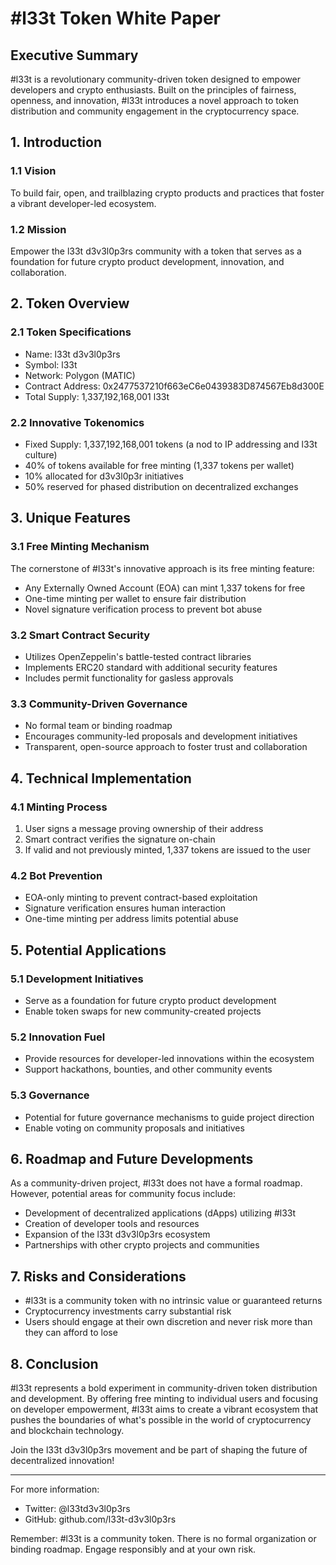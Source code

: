 # #l33t Token White Paper

## Executive Summary

#l33t is a revolutionary community-driven token designed to empower developers and crypto enthusiasts. Built on the principles of fairness, openness, and innovation, #l33t introduces a novel approach to token distribution and community engagement in the cryptocurrency space.

## 1. Introduction

### 1.1 Vision
To build fair, open, and trailblazing crypto products and practices that foster a vibrant developer-led ecosystem.

### 1.2 Mission
Empower the l33t d3v3l0p3rs community with a token that serves as a foundation for future crypto product development, innovation, and collaboration.

## 2. Token Overview

### 2.1 Token Specifications
- Name: l33t d3v3l0p3rs
- Symbol: l33t
- Network: Polygon (MATIC)
- Contract Address: 0x2477537210f663eC6e0439383D874567Eb8d300E
- Total Supply: 1,337,192,168,001 l33t

### 2.2 Innovative Tokenomics
- Fixed Supply: 1,337,192,168,001 tokens (a nod to IP addressing and l33t culture)
- 40% of tokens available for free minting (1,337 tokens per wallet)
- 10% allocated for d3v3l0p3r initiatives
- 50% reserved for phased distribution on decentralized exchanges

## 3. Unique Features

### 3.1 Free Minting Mechanism
The cornerstone of #l33t's innovative approach is its free minting feature:

- Any Externally Owned Account (EOA) can mint 1,337 tokens for free
- One-time minting per wallet to ensure fair distribution
- Novel signature verification process to prevent bot abuse

### 3.2 Smart Contract Security
- Utilizes OpenZeppelin's battle-tested contract libraries
- Implements ERC20 standard with additional security features
- Includes permit functionality for gasless approvals

### 3.3 Community-Driven Governance
- No formal team or binding roadmap
- Encourages community-led proposals and development initiatives
- Transparent, open-source approach to foster trust and collaboration

## 4. Technical Implementation

### 4.1 Minting Process
1. User signs a message proving ownership of their address
2. Smart contract verifies the signature on-chain
3. If valid and not previously minted, 1,337 tokens are issued to the user

### 4.2 Bot Prevention
- EOA-only minting to prevent contract-based exploitation
- Signature verification ensures human interaction
- One-time minting per address limits potential abuse

## 5. Potential Applications

### 5.1 Development Initiatives
- Serve as a foundation for future crypto product development
- Enable token swaps for new community-created projects

### 5.2 Innovation Fuel
- Provide resources for developer-led innovations within the ecosystem
- Support hackathons, bounties, and other community events

### 5.3 Governance
- Potential for future governance mechanisms to guide project direction
- Enable voting on community proposals and initiatives

## 6. Roadmap and Future Developments

As a community-driven project, #l33t does not have a formal roadmap. However, potential areas for community focus include:

- Development of decentralized applications (dApps) utilizing #l33t
- Creation of developer tools and resources
- Expansion of the l33t d3v3l0p3rs ecosystem
- Partnerships with other crypto projects and communities

## 7. Risks and Considerations

- #l33t is a community token with no intrinsic value or guaranteed returns
- Cryptocurrency investments carry substantial risk
- Users should engage at their own discretion and never risk more than they can afford to lose

## 8. Conclusion

#l33t represents a bold experiment in community-driven token distribution and development. By offering free minting to individual users and focusing on developer empowerment, #l33t aims to create a vibrant ecosystem that pushes the boundaries of what's possible in the world of cryptocurrency and blockchain technology.

Join the l33t d3v3l0p3rs movement and be part of shaping the future of decentralized innovation!

---

For more information:
- Twitter: @l33td3v3l0p3rs
- GitHub: github.com/l33t-d3v3l0p3rs

Remember: #l33t is a community token. There is no formal organization or binding roadmap. Engage responsibly and at your own risk.
